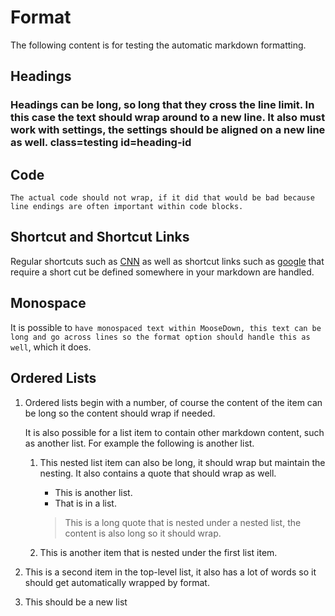 # Format

The following content is for testing the automatic markdown formatting.

## Headings

### Headings can be long, so long that they cross the line limit. In this case the text should wrap around to a new line. It also must work with settings, the settings should be aligned on a new line as well. class=testing id=heading-id

## Code

```language=foo class=it should be possible to have a really long class name as well and it should wrap but it needs to be really long which is probably not likely id=code-id
The actual code should not wrap, if it did that would be bad because line endings are often important within code blocks.
```

## Shortcut and Shortcut Links

Regular shortcuts such as [CNN](https://www.cnn.com) as well as shortcut links such as [google] that require a short cut be defined somewhere in your markdown are handled.

## Monospace

It is possible to `have monospaced text within MooseDown, this text can be long and go across lines so the format option should handle
this as well`, which it does.

[google]: https://www.google.com

## Ordered Lists

1. Ordered lists begin with a number, of course the content of the item can be long so the content should wrap if needed.

   It is also possible for a list item to contain other markdown content, such as another list. For example the following
   is another list.

   1. This nested list item can also be long, it should wrap but maintain the nesting. It also contains
      a quote that should wrap as well.

      - This is another list.
      - That is in a list.

      > This is a long quote that is nested under a nested list, the content is also long so it should wrap.

   1. This is another item that is nested under the first list item.

2. This is a second item in the top-level list, it also has a lot of words so it should get automatically wrapped by format.


1. This should be a new list
